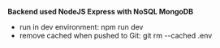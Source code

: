 **Backend used NodeJS Express with NoSQL MongoDB**
 - run in dev environment: npm run dev
 - remove cached when pushed to Git: git rm --cached .env 